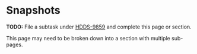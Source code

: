 # Snapshots

**TODO:** File a subtask under [HDDS-9859](https://issues.apache.org/jira/browse/HDDS-9859) and complete this page or section.

This page may need to be broken down into a section with multiple sub-pages.
